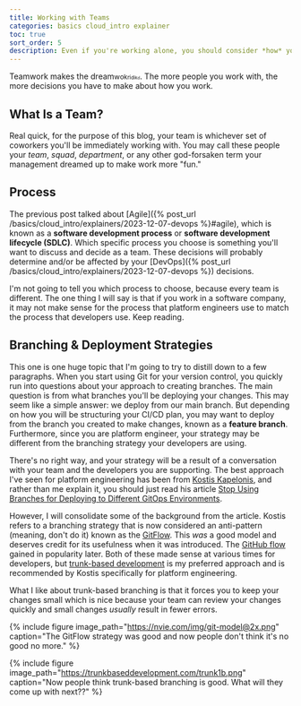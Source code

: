 ```yaml
---
title: Working with Teams
categories: basics cloud_intro explainer
toc: true
sort_order: 5
description: Even if you're working alone, you should consider *how* you are going to work
---
```

Teamwork makes the dream<span style="font-size: 0.9em;">w</span><span style="font-size: 0.85em;">o</span><span style="font-size: 0.8em;">k</span><span style="font-size: 0.75em;">r</span><span style="font-size: 0.7em;">i</span><span style="font-size: 0.65em;">d</span><span style="font-size: 0.6em;">i</span><span style="font-size: 0.55em;">k</span><span style="font-size: 0.5em;">d</span>. The more people you work with, the more decisions you have to make about how you work.

## What Is a Team?

Real quick, for the purpose of this blog, your team is whichever set of coworkers you'll be immediately working with. You may call these people your *team*, *squad*, *department*, or any other god-forsaken term your management dreamed up to make work more "fun."
<!--more-->

## Process

The previous post talked about [Agile]({% post_url /basics/cloud_intro/explainers/2023-12-07-devops %}#agile), which is known as a **software development process** or **software development lifecycle (SDLC)**. Which specific process you choose is something you'll want to discuss and decide as a team. These decisions will probably determine and/or be affected by your [DevOps]({% post_url /basics/cloud_intro/explainers/2023-12-07-devops %}) decisions.

I'm not going to tell you which process to choose, because every team is different. The one thing I will say is that if you work in a software company, it may not make sense for the process that platform engineers use to match the process that developers use. Keep reading.

## Branching & Deployment Strategies

This one is one huge topic that I'm going to try to distill down to a few paragraphs. When you start using Git for your version control, you quickly run into questions about your approach to creating branches. The main question is from what branches you'll be deploying your changes. This may seem like a simple answer: we deploy from our main branch. But depending on how you will be structuring your CI/CD plan, you may want to deploy from the branch you created to make changes, known as a **feature branch**. Furthermore, since you are platform engineer, your strategy may be different from the branching strategy your developers are using.

There's no right way, and your strategy will be a result of a conversation with your team and the developers you are supporting. The best approach I've seen for platform engineering has been from [Kostis Kapelonis](https://www.linkedin.com/in/kkapelon/?originalSubdomain=gr), and rather than me explain it, you should just read his article [Stop Using Branches for Deploying to Different GitOps Environments](https://codefresh.io/blog/stop-using-branches-deploying-different-gitops-environments/).

However, I will consolidate some of the background from the article. Kostis refers to a branching strategy that is now considered an anti-pattern (meaning, don't do it) known as the [GitFlow](https://nvie.com/posts/a-successful-git-branching-model/). This *was* a good model and deserves credit for its usefulness when it was introduced. The [GitHub flow](https://docs.github.com/en/get-started/quickstart/github-flow) gained in popularity later. Both of these made sense at various times for developers, but [trunk-based development](https://trunkbaseddevelopment.com/) is my preferred approach and is recommended by Kostis specifically for platform engineering.

What I like about trunk-based branching is that it forces you to keep your changes small which is nice because your team can review your changes quickly and small changes *usually* result in fewer errors.

{% include figure image_path="https://nvie.com/img/git-model@2x.png" caption="The GitFlow strategy was good and now people don't think it's no good no more." %}

{% include figure image_path="https://trunkbaseddevelopment.com/trunk1b.png" caption="Now people think trunk-based branching is good. What will they come up with next??" %}